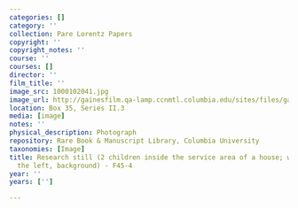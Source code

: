 ```yaml
---
categories: []
category: ''
collection: Pare Lorentz Papers
copyright: ''
copyright_notes: ''
course: ''
courses: []
director: ''
film_title: ''
image_src: 1000102041.jpg
image_url: http://gainesfilm.qa-lamp.ccnmtl.columbia.edu/sites/files/gainesfilm/images/1000102041.jpg
location: Box 35, Series II.3
media: [image]
notes: ''
physical_description: Photograph
repository: Rare Book & Manuscript Library, Columbia University
taxonomies: [Image]
title: Research still (2 children inside the service area of a house; white sink on
  the left, background) - F45-4
year: ''
years: ['']

---
```

